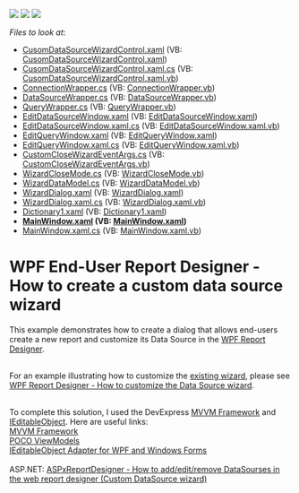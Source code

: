 ﻿<!-- default badges list -->
![](https://img.shields.io/endpoint?url=https://codecentral.devexpress.com/api/v1/VersionRange/128605060/2020.2)
[![](https://img.shields.io/badge/Open_in_DevExpress_Support_Center-FF7200?style=flat-square&logo=DevExpress&logoColor=white)](https://supportcenter.devexpress.com/ticket/details/T286514)
[![](https://img.shields.io/badge/📖_How_to_use_DevExpress_Examples-e9f6fc?style=flat-square)](https://docs.devexpress.com/GeneralInformation/403183)
<!-- default badges end -->
<!-- default file list -->
*Files to look at*:

* [CusomDataSourceWizardControl.xaml](./CS/CusomDataSourceWizardControl.xaml) (VB: [CusomDataSourceWizardControl.xaml](./VB/CusomDataSourceWizardControl.xaml))
* [CusomDataSourceWizardControl.xaml.cs](./CS/CusomDataSourceWizardControl.xaml.cs) (VB: [CusomDataSourceWizardControl.xaml.vb](./VB/CusomDataSourceWizardControl.xaml.vb))
* [ConnectionWrapper.cs](./CS/Custom%20Wizard/Data%20Wrapper%20Classes/ConnectionWrapper.cs) (VB: [ConnectionWrapper.vb](./VB/Custom%20Wizard/Data%20Wrapper%20Classes/ConnectionWrapper.vb))
* [DataSourceWrapper.cs](./CS/Custom%20Wizard/Data%20Wrapper%20Classes/DataSourceWrapper.cs) (VB: [DataSourceWrapper.vb](./VB/Custom%20Wizard/Data%20Wrapper%20Classes/DataSourceWrapper.vb))
* [QueryWrapper.cs](./CS/Custom%20Wizard/Data%20Wrapper%20Classes/QueryWrapper.cs) (VB: [QueryWrapper.vb](./VB/Custom%20Wizard/Data%20Wrapper%20Classes/QueryWrapper.vb))
* [EditDataSourceWindow.xaml](./CS/Custom%20Wizard/EditDataSourceWindow.xaml) (VB: [EditDataSourceWindow.xaml](./VB/Custom%20Wizard/EditDataSourceWindow.xaml))
* [EditDataSourceWindow.xaml.cs](./CS/Custom%20Wizard/EditDataSourceWindow.xaml.cs) (VB: [EditDataSourceWindow.xaml.vb](./VB/Custom%20Wizard/EditDataSourceWindow.xaml.vb))
* [EditQueryWindow.xaml](./CS/Custom%20Wizard/EditQueryWindow.xaml) (VB: [EditQueryWindow.xaml](./VB/Custom%20Wizard/EditQueryWindow.xaml))
* [EditQueryWindow.xaml.cs](./CS/Custom%20Wizard/EditQueryWindow.xaml.cs) (VB: [EditQueryWindow.xaml.vb](./VB/Custom%20Wizard/EditQueryWindow.xaml.vb))
* [CustomCloseWizardEventArgs.cs](./CS/Custom%20Wizard/Misc/CustomCloseWizardEventArgs.cs) (VB: [CustomCloseWizardEventArgs.vb](./VB/Custom%20Wizard/Misc/CustomCloseWizardEventArgs.vb))
* [WizardCloseMode.cs](./CS/Custom%20Wizard/Misc/WizardCloseMode.cs) (VB: [WizardCloseMode.vb](./VB/Custom%20Wizard/Misc/WizardCloseMode.vb))
* [WizardDataModel.cs](./CS/Custom%20Wizard/WizardDataModel.cs) (VB: [WizardDataModel.vb](./VB/Custom%20Wizard/WizardDataModel.vb))
* [WizardDialog.xaml](./CS/Custom%20Wizard/WizardDialog.xaml) (VB: [WizardDialog.xaml](./VB/Custom%20Wizard/WizardDialog.xaml))
* [WizardDialog.xaml.cs](./CS/Custom%20Wizard/WizardDialog.xaml.cs) (VB: [WizardDialog.xaml.vb](./VB/Custom%20Wizard/WizardDialog.xaml.vb))
* [Dictionary1.xaml](./CS/Dictionary1.xaml) (VB: [Dictionary1.xaml](./VB/Dictionary1.xaml))
* **[MainWindow.xaml](./CS/MainWindow.xaml) (VB: [MainWindow.xaml](./VB/MainWindow.xaml))**
* [MainWindow.xaml.cs](./CS/MainWindow.xaml.cs) (VB: [MainWindow.xaml.vb](./VB/MainWindow.xaml.vb))
<!-- default file list end -->
# WPF End-User Report Designer - How to create a custom data source wizard


This example demonstrates how to create a dialog that allows end-users create a new report and customize its Data Source in the <a href="https://community.devexpress.com/blogs/thinking/archive/2015/05/20/wpf-report-designer-ctp-1-coming-soon-in-v15-1.aspx">WPF Report Designer</a>.<br><br>
<p>For an example illustrating how to customize the <a href="https://documentation.devexpress.com/#XtraReports/CustomDocument114841">existing wizard</a>, please see <a href="https://www.devexpress.com/Support/Center/Question/Details/T456882">WPF Report Designer - How to customize the Data Source wizard</a>.</p>
<br>To complete this solution, I used the DevExpress <a href="https://documentation.devexpress.com/#WPF/CustomDocument15112">MVVM Framework</a> and <a href="https://msdn.microsoft.com/en-us/library/system.componentmodel.ieditableobject.aspx">IEditableObject</a>. Here are useful links:<br><a href="https://documentation.devexpress.com/#WPF/CustomDocument15112">MVVM Framework</a> <br><a href="https://documentation.devexpress.com/#WPF/CustomDocument17352">POCO ViewModels</a> <br><a href="http://paulstovell.com/blog/editable-object-adapter">IEditableObject Adapter for WPF and Windows Forms</a> <br><br>ASP.NET: <a href="https://www.devexpress.com/Support/Center/p/T196136">ASPxReportDesigner - How to add/edit/remove DataSourses in the web report designer (Custom DataSource wizard)</a>

<br/>


